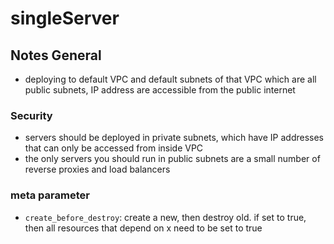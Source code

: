 # singleServer

## Notes General
- deploying to default VPC and default subnets of that VPC which are all public subnets, IP address are accessible from the public internet

### Security
- servers should be deployed in private subnets, which have IP addresses that can only be accessed from inside VPC
- the only servers you should run in public subnets are a small number of reverse proxies and load balancers


### meta parameter
- `create_before_destroy`: create a new, then destroy old. if set to true, then all resources that depend on x need to be set to true
